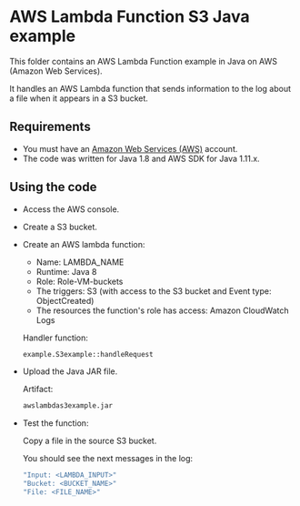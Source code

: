 # AWS Lambda Function S3 Java example

This folder contains an AWS Lambda Function example in Java on AWS (Amazon Web Services).

It handles an AWS Lambda function that sends information to the log about a file when it appears in a S3 bucket.

## Requirements

* You must have an [Amazon Web Services (AWS)](http://aws.amazon.com/) account.
* The code was written for Java 1.8 and AWS SDK for Java 1.11.x.

## Using the code

* Access the AWS console.

* Create a S3 bucket.

* Create an AWS lambda function:
  * Name: LAMBDA_NAME
  * Runtime: Java 8
  * Role: Role-VM-buckets
  * The triggers: S3 (with access to the S3 bucket and Event type: ObjectCreated)
  * The resources the function's role has access: Amazon CloudWatch Logs

  Handler function:

  ```bash
  example.S3example::handleRequest
  ```

* Upload the Java JAR file.

  Artifact:

  ```bash
  awslambdas3example.jar
  ```

* Test the function:

  Copy a file in the source S3 bucket.

  You should see the next messages in the log:

  ```bash
  "Input: <LAMBDA_INPUT>"
  "Bucket: <BUCKET_NAME>"
  "File: <FILE_NAME>"
  ```
